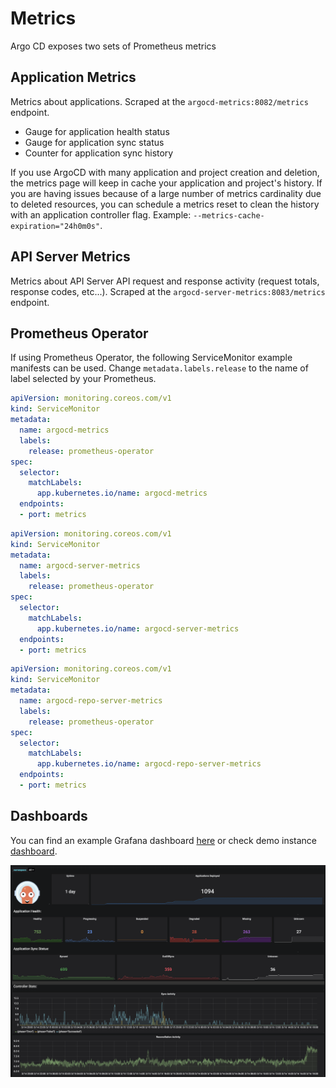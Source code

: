 # Metrics

Argo CD exposes two sets of Prometheus metrics

## Application Metrics
Metrics about applications. Scraped at the `argocd-metrics:8082/metrics` endpoint.

* Gauge for application health status
* Gauge for application sync status
* Counter for application sync history

If you use ArgoCD with many application and project creation and deletion,
the metrics page will keep in cache your application and project's history.
If you are having issues because of a large number of metrics cardinality due
to deleted resources, you can schedule a metrics reset to clean the
history with an application controller flag. Example:
`--metrics-cache-expiration="24h0m0s"`.

## API Server Metrics
Metrics about API Server API request and response activity (request totals, response codes, etc...).
Scraped at the `argocd-server-metrics:8083/metrics` endpoint.

## Prometheus Operator

If using Prometheus Operator, the following ServiceMonitor example manifests can be used.
Change `metadata.labels.release` to the name of label selected by your Prometheus.

```yaml
apiVersion: monitoring.coreos.com/v1
kind: ServiceMonitor
metadata:
  name: argocd-metrics
  labels:
    release: prometheus-operator
spec:
  selector:
    matchLabels:
      app.kubernetes.io/name: argocd-metrics
  endpoints:
  - port: metrics
```

```yaml
apiVersion: monitoring.coreos.com/v1
kind: ServiceMonitor
metadata:
  name: argocd-server-metrics
  labels:
    release: prometheus-operator
spec:
  selector:
    matchLabels:
      app.kubernetes.io/name: argocd-server-metrics
  endpoints:
  - port: metrics
```

```yaml
apiVersion: monitoring.coreos.com/v1
kind: ServiceMonitor
metadata:
  name: argocd-repo-server-metrics
  labels:
    release: prometheus-operator
spec:
  selector:
    matchLabels:
      app.kubernetes.io/name: argocd-repo-server-metrics
  endpoints:
  - port: metrics
```

## Dashboards

You can find an example Grafana dashboard [here](https://github.com/argoproj/argo-cd/blob/master/examples/dashboard.json) or check demo instance
[dashboard](https://grafana.apps.argoproj.io).

![dashboard](../assets/dashboard.jpg)
